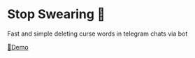 # Stop Swearing 🤬

Fast and simple deleting curse words in telegram chats via bot

[🤖Demo](https://t.me/stop_swearing_bot)
